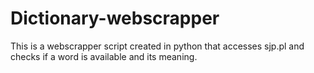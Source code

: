 # Dictionary-webscrapper

This is a webscrapper script created in python that accesses sjp.pl and checks if a word is available and its meaning.
